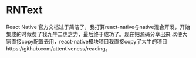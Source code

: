 # RNText
React Native 官方文档过于简洁了，我打算react-native与native混合开发，开始集成的时候费了我九牛二虎之力，最后终于成功了。现在把源码分享出来
以便大家直接copy配置去用，react-native模块项目我直接copy了大牛的项目https://github.com/attentiveness/reading。

